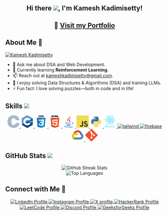 <h2 align="center">Hi there <img src="https://media.giphy.com/media/hvRJCLFzcasrR4ia7z/giphy.gif" width="30">, I'm Kamesh Kadimisetty!</h2>

<h2 align="center">🔗 <a href="https://kamesh-kadimisetty.github.io/portfolio/">Visit my Portfolio</a></h2>

<h2>About Me 👤</h2>
<!-- <p align="left"> <img src="https://komarev.com/ghpvc/?username=Kamesh-Kadimisetty&label=Profile%20views&color=0e75b6&style=flat" alt="Kamesh" /> </p> -->
<p align="left"> <a href="https://x.com/KameshK05" target="blank"><img src="https://img.shields.io/twitter/follow/KameshK05?logo=twitter&style=for-the-badge" 
 alt="Kamesh Kadimisetty" /></a> </p>
<ul>
  <li>💬 Ask me about DSA and Web Development.</li>
  <li>🌱 Currently learning <b>Reinforcement Learning</b>.</li>
  <li>📫 Reach out at <a href="mailto:kameshkadimisetty@gmail.com">kameshkadimisetty@gmail.com</a>.</li>
  <li>🧠 I enjoy solving Data Structures & Algorithms (DSA) and training LLMs.</li>
  <li>⚡ Fun fact: I love solving puzzles—both in code and in life!</li>
</ul>

<h2>Skills <img src="https://media2.giphy.com/media/QssGEmpkyEOhBCb7e1/giphy.gif?cid=ecf05e47a0n3gi1bfqntqmob8g9aid1oyj2wr3ds3mg700bl&rid=giphy.gif" width="25"></h2>
<p align="center">
  <a href="https://www.cprogramming.com/" target="_blank" rel="noreferrer">
    <img src="https://raw.githubusercontent.com/devicons/devicon/master/icons/c/c-original.svg" alt="C" width="40" height="40"/>
  </a>
  <a href="https://www.w3schools.com/cpp/" target="_blank" rel="noreferrer">
    <img src="https://raw.githubusercontent.com/devicons/devicon/master/icons/cplusplus/cplusplus-original.svg" alt="C++" width="40" height="40"/>
  </a>
  <a href="https://www.w3schools.com/css/" target="_blank" rel="noreferrer">
    <img src="https://raw.githubusercontent.com/devicons/devicon/master/icons/css3/css3-original-wordmark.svg" alt="CSS3" width="40" height="40"/>
  </a>
  <a href="https://www.w3.org/html/" target="_blank" rel="noreferrer">
    <img src="https://raw.githubusercontent.com/devicons/devicon/master/icons/html5/html5-original-wordmark.svg" alt="HTML5" width="40" height="40"/>
  </a>
  <a href="https://www.java.com" target="_blank" rel="noreferrer">
    <img src="https://raw.githubusercontent.com/devicons/devicon/master/icons/java/java-original.svg" alt="Java" width="40" height="40"/>
  </a>
  <a href="https://developer.mozilla.org/en-US/docs/Web/JavaScript" target="_blank" rel="noreferrer">
    <img src="https://raw.githubusercontent.com/devicons/devicon/master/icons/javascript/javascript-original.svg" alt="JavaScript" width="40" height="40"/>
  </a>
  <a href="https://www.python.org" target="_blank" rel="noreferrer">
    <img src="https://raw.githubusercontent.com/devicons/devicon/master/icons/python/python-original.svg" alt="Python" width="40" height="40"/>
  </a>
  <a href="https://reactjs.org/" target="_blank" rel="noreferrer">
    <img src="https://raw.githubusercontent.com/devicons/devicon/master/icons/react/react-original-wordmark.svg" alt="React.js" width="40" height="40"/>
  </a>
  <a href="https://tailwindcss.com/" target="_blank" rel="noreferrer"> <img src="https://www.vectorlogo.zone/logos/tailwindcss/tailwindcss-icon.svg"       alt="tailwind" width="40" height="40"/>
  </a>
 <a href="https://firebase.google.com/" target="_blank" rel="noreferrer"> <img src="https://www.vectorlogo.zone/logos/firebase/firebase-icon.svg" alt="firebase" width="40" height="40"/>
  <a href="https://cloud.google.com/" target="_blank" rel="noreferrer">
    <img src="https://raw.githubusercontent.com/devicons/devicon/master/icons/googlecloud/googlecloud-original.svg" alt="Google Cloud" width="40" height="40"/>
  </a>
  <a href="https://git-scm.com/" target="_blank" rel="noreferrer">
    <img src="https://raw.githubusercontent.com/devicons/devicon/master/icons/git/git-original.svg" alt="Git" width="40" height="40"/>
  </a>
</p>

 <!--<div style="display: flex; justify-content: center;">
    <img src="https://leetcard.jacoblin.cool/Kamesh_Kadimisetty?theme=dark&font=Fira%20Code&ext=heatmap" alt="LeetCode Stats" style="margin-right: 20px;"/>
    <img src="https://leetcode-badge-showcase.vercel.app/api?username=Kamesh_Kadimisetty&theme=dark&border=border&animated=true" alt="LeetCode Stats" />
</div> -->

<h2>GitHub Stats <img src="https://media.giphy.com/media/iY8CRBdQXODJSCERIr/giphy.gif" width="35"></h2>
<div align="center">
  <img src="https://github-readme-streak-stats.herokuapp.com/?user=Kamesh-Kadimisetty&theme=algolia" alt="GitHub Streak Stats"/>
  <br>
  <img src="https://github-readme-stats.vercel.app/api/top-langs?username=Kamesh-Kadimisetty&show_icons=true&locale=en&layout=compact&theme=algolia" alt="Top Languages"/>
<!--   <img src="https://github-readme-stats.vercel.app/api?username=Kamesh-Kadimisetty&show_icons=true&theme=algolia&include_all_commits=true" alt="GitHub Stats"/> -->
</div>

<h2>Connect with Me 🤝</h2>
<p align="center">
  <a href="https://www.linkedin.com/in/kadimisetty-kumar-venkata-kamesh-b1b841300/" target="blank">
    <img align="center" src="https://raw.githubusercontent.com/rahuldkjain/github-profile-readme-generator/master/src/images/icons/Social/linked-in-alt.svg" alt="LinkedIn Profile" height="30" width="40" />
  </a>
  <a href="https://instagram.com/kamesh_kadimisetty" target="blank">
    <img align="center" src="https://raw.githubusercontent.com/rahuldkjain/github-profile-readme-generator/master/src/images/icons/Social/instagram.svg" alt="Instagram Profile" height="30" width="40" />
  </a>
  <a href="https://x.com/KameshK05" target="blank">
    <img align="center" src="https://raw.githubusercontent.com/rahuldkjain/github-profile-readme-generator/master/src/images/icons/Social/twitter.svg" 
      alt="X profile" height="30" width="40" />
  </a>
  <a href="https://www.hackerrank.com/KameshK2005" target="blank">
    <img align="center" src="https://raw.githubusercontent.com/rahuldkjain/github-profile-readme-generator/master/src/images/icons/Social/hackerrank.svg" alt="HackerRank Profile" height="30" width="40" />
  </a>
  <a href="https://www.leetcode.com/Kamesh_Kadimisetty" target="blank">
    <img align="center" src="https://raw.githubusercontent.com/rahuldkjain/github-profile-readme-generator/master/src/images/icons/Social/leet-code.svg" alt="LeetCode Profile" height="30" width="40" />
  </a>
  <a href="https://discord.gg/kameshkadimisetty_99001" target="blank">
    <img align="center" src="https://raw.githubusercontent.com/rahuldkjain/github-profile-readme-generator/master/src/images/icons/Social/discord.svg" alt="Discord Profile" height="30" width="40" />
  </a>
  <a href="https://auth.geeksforgeeks.org/user/kameshkadimisetty/profile" target="blank">     
    <img align="center" src="https://upload.wikimedia.org/wikipedia/commons/4/43/GeeksforGeeks.svg" alt="GeeksforGeeks Profile" height="30" width="40" />   
</a>

</p>
